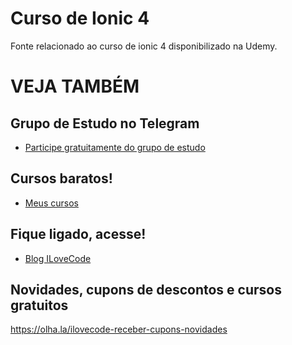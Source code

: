# Curso de Ionic 4
Fonte relacionado ao curso de ionic 4 disponibilizado na Udemy.

# VEJA TAMBÉM
## Grupo de Estudo no Telegram
- [Participe gratuitamente do grupo de estudo](https://t.me/blogilovecode)

## Cursos baratos!
- [Meus cursos](https://olha.la/udemy)

## Fique ligado, acesse!
- [Blog ILoveCode](https://ilovecode.com.br)

## Novidades, cupons de descontos e cursos gratuitos
https://olha.la/ilovecode-receber-cupons-novidades
